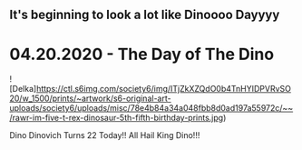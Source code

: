 ## It's beginning to look a lot like Dinoooo Dayyyy 


# 04.20.2020 - The Day of The Dino

![Delka]https://ctl.s6img.com/society6/img/ITjZkXZQdO0b4TnHYIDPVRvSO20/w_1500/prints/~artwork/s6-original-art-uploads/society6/uploads/misc/78e4b84a34a048fbb8d0ad197a55972c/~~/rawr-im-five-t-rex-dinosaur-5th-fifth-birthday-prints.jpg)

Dino Dinovich Turns 22 Today!! All Hail King Dino!!!

